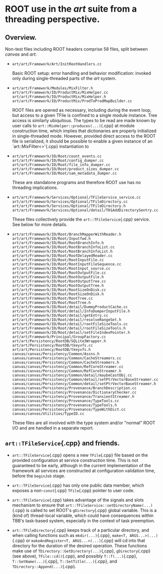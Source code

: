 # ROOT use in the _art_ suite from a threading perspective.

## Overview.

Non-test files including ROOT headers comprise 58 files, split between _canvas_ and _art_:

* `art/art/Framework/Art/InitRootHandlers.cc`

    Basic ROOT setup: error handling and behavior modification: invoked only during single-threaded parts of the _art_ system.

* `art/art/Framework/Modules/MixFilter.h`\
`art/art/Framework/IO/ProductMix/MixHelper.cc`\
`art/art/Framework/IO/ProductMix/MixHelper.h`\
`art/art/Framework/IO/ProductMix/ProdToProdMapBuilder.cc`

    ROOT files are opened as necessary, including during the event loop, but access to a given TFile is confined to a single module instance. Tree access is similarly ubiquitous. The types to be read are made known by user calls to `art::MixHelper::produces(...)`{.cpp} at module construction time, which implies that dictionaries are properly initialized in single-threaded mode. However, provided direct access to the ROOT file is serialized, it should be possible to enable a given instance of an `art::MixFilter<>'{.cpp} instantiation to 

* `art/art/Framework/IO/Root/count_events.cc`\
`art/art/Framework/IO/Root/config_dumper.cc`\
`art/art/Framework/IO/Root/file_info_dumper.cc`\
`art/art/Framework/IO/Root/product_sizes_dumper.cc`\
`art/art/Framework/IO/Root/sam_metadata_dumper.cc`

    These are standalone programs and therefore ROOT use has no threading implications.

* `art/art/Framework/Services/Optional/TFileService_service.cc`\
`art/art/Framework/Services/Optional/TFileDirectory.cc`\
`art/art/Framework/Services/Optional/TFileDirectory.h`\
`art/art/Framework/Services/Optional/detail/TH1AddDirectorySentry.cc`

    These files collectively provide the `art::TFileService`{.cpp} service. See below for more details.

* `art/art/Framework/IO/Root/BranchMapperWithReader.h`\
`art/art/Framework/IO/Root/Inputfwd.h`\
`art/art/Framework/IO/Root/RootBranchInfo.h`\
`art/art/Framework/IO/Root/RootBranchInfoList.cc`\
`art/art/Framework/IO/Root/RootBranchInfoList.h`\
`art/art/Framework/IO/Root/RootDelayedReader.cc`\
`art/art/Framework/IO/Root/RootInputFile.cc`\
`art/art/Framework/IO/Root/RootInputFileSequence.cc`\
`art/art/Framework/IO/Root/RootInput_source.cc`\
`art/art/Framework/IO/Root/RootOutputFile.cc`\
`art/art/Framework/IO/Root/RootOutputFile.h`\
`art/art/Framework/IO/Root/RootOutputTree.cc`\
`art/art/Framework/IO/Root/RootOutputTree.h`\
`art/art/Framework/IO/Root/RootSizeOnDisk.cc`\
`art/art/Framework/IO/Root/RootSizeOnDisk.h`\
`art/art/Framework/IO/Root/RootTree.cc`\
`art/art/Framework/IO/Root/RootTree.h`\
`art/art/Framework/IO/Root/detail/DummyProductCache.cc`\
`art/art/Framework/IO/Root/detail/InfoDumperInputFile.h`\
`art/art/Framework/IO/Root/detail/getEntry.cc`\
`art/art/Framework/IO/Root/detail/resolveRangeSet.h`\
`art/art/Framework/IO/Root/detail/rootFileSizeTools.cc`\
`art/art/Framework/IO/Root/detail/rootFileSizeTools.h`\
`art/art/Framework/IO/Root/detail/setFileIndexPointer.h`\
`art/art/Framework/Principal/GroupFactory.cc`\
`art/art/Persistency/RootDB/SQLite3Wrapper.h`\
`art/art/Persistency/RootDB/tkeyvfs.cc`\
`art/art/Persistency/RootDB/tkeyvfs.h`\
`canvas/canvas/Persistency/Common/Assns.h`\
`canvas/canvas/Persistency/Common/CacheStreamers.cc`\
`canvas/canvas/Persistency/Common/CacheStreamers.h`\
`canvas/canvas/Persistency/Common/RefCoreStreamer.cc`\
`canvas/canvas/Persistency/Common/RefCoreStreamer.h`\
`canvas/canvas/Persistency/Common/detail/maybeCastObj.cc`\
`canvas/canvas/Persistency/Common/detail/setPtrVectorBaseStreamer.cc`\
`canvas/canvas/Persistency/Common/detail/setPtrVectorBaseStreamer.h`\
`canvas/canvas/Persistency/Provenance/BranchDescription.cc`\
`canvas/canvas/Persistency/Provenance/DictionaryChecker.cc`\
`canvas/canvas/Persistency/Provenance/TransientStreamer.h`\
`canvas/canvas/Persistency/Provenance/TypeTools.cc`\
`canvas/canvas/Persistency/Provenance/TypeTools.h`\
`canvas/canvas/Persistency/Provenance/TypeWithDict.cc`\
`canvas/canvas/Utilities/TypeID.cc`

    These files are all involved with the type system and/or "normal" ROOT I/O and are handled in a separate report.

## `art::TFileService`{.cpp} and friends.

* `art::TFileService`{.cpp} opens a new `TFile`{.cpp} file based on the provided configuration at service construction time. This is not guaranteed to be early, although in the current implementation of the framework all services are constructed at configuration validation time, before the `beginJob` stage.

* `art::TFileService`{.cpp} has only one public data member, which exposes a non-`const`{.cpp} `TFile`{.cpp} pointer to user code.

* `art::TFileService`{.cpp} takes advantage of the signals and slots mechanism to ensure that `art::TFileService::setDirectoryName(...)`{.cpp} is called to set ROOT's `gDirectory`{.cpp} global variable. This is a (kind of) thread-local variable, which could have consequences within TBB's task-based system, especially in the context of task preemption.

* `art::TFileDirectory`{.cpp} keeps track of a particular directory, and when calling functions such as `mkdir(...)`{.cpp}, `make<T, ARGS...>(...)`{.cpp} or `makeAndRegister<T, ARGS...>(...)`{.cpp} will cd into that directory for the duration of the desired operation. These functions make use of `TDirectory::GetDirectory(...)`{,cpp}, `gDirectory`{.cpp} (see above), `TFile::cd()`{.cpp}, and possibly `T::T(...)`{.cpp}, `T::SetName(...)`{.cpp}, `T::SetTitle(...)`{.cpp}, and `TDirectory::Append(...)`{.cpp}.
